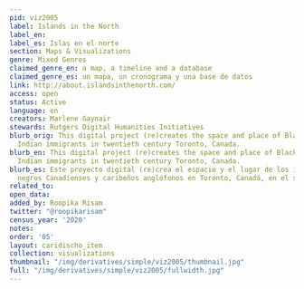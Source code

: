 ```yaml
---
pid: viz2005
label: Islands in the North
label_en:
label_es: Islas en el norte
section: Maps & Visualizations
genre: Mixed Genres
claimed_genre_en: a map, a timeline and a database
claimed_genre_es: un mapa, un cronograma y una base de datos
link: http://about.islandsinthenorth.com/
access: open
status: Active
language: en
creators: Marlene Gaynair
stewards: Rutgers Digital Humanities Initiatives
blurb_orig: This digital project (re)creates the space and place of Black Canadian/West
  Indian immigrants in twentieth century Toronto, Canada.
blurb_en: This digital project (re)creates the space and place of Black Canadian/West
  Indian immigrants in twentieth century Toronto, Canada.
blurb_es: Este proyecto digital (re)crea el espacio y el lugar de los inmigrantes
  negros Canadienses y caribeños anglófonos en Toronto, Canadá, en el siglo XX.
related_to:
open_data:
added_by: Roopika Risam
twitter: "@roopikarisam"
census_year: '2020'
notes:
order: '05'
layout: caridischo_item
collection: visualizations
thumbnail: "/img/derivatives/simple/viz2005/thumbnail.jpg"
full: "/img/derivatives/simple/viz2005/fullwidth.jpg"
---
```

